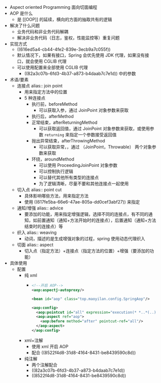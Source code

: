 - Aspect oriented Programming 面向切面编程
- AOP 是什么
	- 是 [[OOP]] 的延续，横向的方面的抽取共有的逻辑
- 解决了什么问题
	- 业务代码和非业务代码解耦
	- 解决非业务代码（日志，鉴权，性能监控等）重复问题
- 实现方式
	- ((616ed5a4-cb44-4fe2-839e-3ecb9a7c055f))
	- 默认情况下，如果有接口，Spring 会优先使用 JDK 代理，如果没有接口，就会使用 CGLIB 代理
	- 可以使用配置来全部使用 CGLIB 代理
		- ((82a3c07b-6fd3-4b37-a873-b4daab7c7e1d)) 中的参数
- 术语/要素
	- 连接点
	  alias:: join point
		- 用来指定方法中的位置
		- 5 种连接点
			- 执行前，beforeMethod
				- 可以获取入参，通过 JoinPoint 对象参数来获取
			- 执行后，afterMethod
			- 正常结束，afterReturningMethod
				- 可以获取返回值，通过 JoinPoint 对象参数来获取，或使用参数 `returning` 来指定一个参数接受返回值
			- 抛出异常结束，afterThrowingMethod
				- 可以获取异常，，通过 （JoinPoint，Throwable） 两个对象参数来获取
			- 环绕，aroundMethod
				- 可以使用 ProceedingJoinPoint 对象参数
				- 可以控制执行逻辑
				- 可以替代其他所有类型的连接点
				- 为了逻辑清晰，尽量不要和其他连接点一起使用
	- 切入点
	  alias:: point cut
		- 具体影响哪些方法，用来指定方法
		- 使用 ((617fe5ba-66e6-47ae-805a-dd0cef3abf27)) 来指定
	- 通知/增强
	  alias:: advice
		- 要添加的功能，用来指定增强逻辑，选择不同的连接点，有不同的通知，如前置通知（通知+方法开始时的连接点），后置通知（通知+方法结束时的连接点）等
	- 织入
	  alias:: weaving
		- 动词，描述的是生成增强对象的过程，spring 使用动态代理织入
	- 切面
	  alias:: aspect
		- 切入点（指定方法）+连接点（指定方法的位置）+增强（要添加的功能）
- 具体使用
	- 配置
		- 纯 xml
			- ```xml
			  <!--开启 AOP-->
			  <aop:aspectj-autoproxy/>
			  
			  <bean id="aop" class="top.maoyilan.config.SpringAop"/>
			  
			  <aop:config>
			    <aop:pointcut id="all" expression="execution(* *..*(..))"/>
			    <aop:aspect ref="aop">
			      <aop:before method="after" pointcut-ref="all"/>
			    </aop:aspect>
			  </aop:config>
			  ```
		- xml+注解
			- 使用 xml 开启 AOP
			- 配合 ((8522f4d8-31d8-4164-8431-be8439590c8d))
		- 纯注解
			- 两个注解配合
			- ((82a3c07b-6fd3-4b37-a873-b4daab7c7e1d))
			- ((8522f4d8-31d8-4164-8431-be8439590c8d))